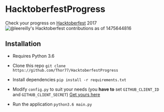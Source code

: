 HacktoberfestProgress
=====================
Check your progress on [Hacktoberfest](https://hacktoberfest.digitalocean.com/) 2017
![@leereilly's Hacktoberfest contributions as of 1475644816](https://cloud.githubusercontent.com/assets/121322/19101908/aebbdb62-8a80-11e6-8321-72fcc1dd5eb6.png)

## Installation
* Requires Python 3.6
* Clone this repo `git clone https://github.com/Thor77/HacktoberfestProgress`
* Install dependencies `pip install -r requirements.txt`
* Modify `config.py` to suit your needs (you **have to** set `GITHUB_CLIENT_ID` and `GITHUB_CLIENT_SECRET`) [Get yours here](https://github.com/settings/developers "Github developers page")

* Run the application `python3.6 main.py`

